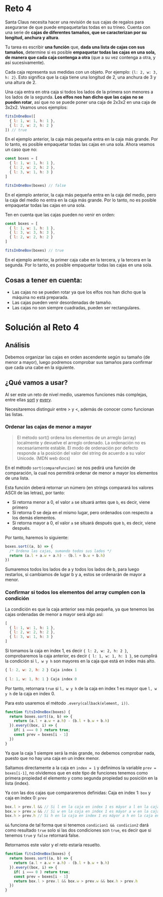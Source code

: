 # Reto 4

Santa Claus necesita hacer una revisión de sus cajas de regalos para asegurarse de que puede empaquetarlas todas en su trineo. Cuenta con una serie de **cajas de diferentes tamaños, que se caracterizan por su longitud, anchura y altura**.

Tu tarea es escribir **una función** que, **dada una lista de cajas con sus tamaños**, determine si es posible **empaquetar todas las cajas en una sola, de manera que cada caja contenga a otra** (que a su vez contenga a otra, y así sucesivamente).

Cada caja representa sus medidas con un objeto. Por ejemplo: `{l: 2, w: 3, h: 2}`. Esto significa que la caja tiene una longitud de 2, una anchura de 3 y una altura de 2.

Una caja entra en otra caja si todos los lados de la primera son menores a los lados de la segunda. **Los elfos nos han dicho que las cajas no se pueden rotar**, así que no se puede poner una caja de 2x3x2 en una caja de 3x2x2. Veamos unos ejemplos:

```js
fitsInOneBox([
  { l: 1, w: 1, h: 1 },
  { l: 2, w: 2, h: 2 }
]) // true
```

En el ejemplo anterior, la caja más pequeña entra en la caja más grande. Por lo tanto, es posible empaquetar todas las cajas en una sola. Ahora veamos un caso que no:

```js
const boxes = [
  { l: 1, w: 1, h: 1 },
  { l: 2, w: 2, h: 2 },
  { l: 3, w: 1, h: 3 }
]

fitsInOneBox(boxes) // false
```

En el ejemplo anterior, la caja más pequeña entra en la caja del medio, pero la caja del medio no entra en la caja más grande. Por lo tanto, no es posible empaquetar todas las cajas en una sola.

Ten en cuenta que las cajas pueden no venir en orden:

```js
const boxes = [
  { l: 1, w: 1, h: 1 },
  { l: 3, w: 3, h: 3 },
  { l: 2, w: 2, h: 2 }
]

fitsInOneBox(boxes) // true
```

En el ejemplo anterior, la primer caja cabe en la tercera, y la tercera en la segunda. Por lo tanto, es posible empaquetar todas las cajas en una sola.

## Cosas a tener en cuenta:

 - Las cajas no se pueden rotar ya que los elfos nos han dicho que la máquina no está preparada.
 - Las cajas pueden venir desordenadas de tamaño.
 - Las cajas no son siempre cuadradas, pueden ser rectangulares.

# Solución al Reto 4

## Análisis

Debemos organizar las cajas en orden ascendente según su tamaño (de menor a mayor), luego podremos comprobar sus tamaños para confirmar que cada una cabe en la siguiente. 

## ¿Qué vamos a usar? 

Al ser este un reto de nivel medio, usaremos funciones más complejas, entre ellas [sort](https://developer.mozilla.org/es/docs/Web/JavaScript/Reference/Global_Objects/Array/sort) y [every](https://developer.mozilla.org/es/docs/Web/JavaScript/Reference/Global_Objects/Array/every).

Necesitaremos distinguir entre > y <, además de conocer como funcionan las listas.

### Ordenar las cajas de menor a mayor

> El método sort() ordena los elementos de un arreglo (array) localmente y devuelve el arreglo ordenado. La ordenación no es necesariamente estable. El modo de ordenación por defecto responde a la posición del valor del string de acuerdo a su valor Unicode. (MDN web docs)

En el método `sort(compareFuncion)` se nos pedirá una función de comparación, la cual nos permitirá ordenar de menor a mayor los elementos de una lista.

Esta función deberá retornar un número (en strings comparará los valores ASCII de las letras), por tanto:

 - Si retorna menor a 0, el valor `a` se situará antes que `b`, es decir, viene primero
 - Si retorna 0 se deja en el mismo lugar, pero ordenados con respecto a los demás elementos.
 - Si retorna mayor a 0, el valor `a` se situará después que `b`, es decir, viene después.

Por tanto, haremos lo siguiente: 

```js
boxes.sort((a, b) => {
  /* Ordena las cajas, sumando todos sus lados */
  return (a.l + a.w + a.h) - (b.l + b.w + b.h)
})
```

Sumaremos todos los lados de a y todos los lados de b, para luego restarlos, si cambiamos de lugar b y a, estos se ordenarán de mayor a menor.

### Confirmar si todos los elementos del array cumplen con la condición

La condición es que la caja anterior sea más pequeña, ya que tenemos las cajas ordenadas de menor a mayor será algo así:

```js
[ 
  { l: 1, w: 1, h: 1 }, 
  { l: 2, w: 2, h: 2 }, 
  { l: 3, w: 1, h: 3 } 
]
```

Si tomamos la caja en index 1, es decir `{ l: 2, w: 2, h: 2 }`, comprobaremos la caja anterior, es decir `{ l: 1, w: 1, h: 1 }`, se cumplirá la condición si `l, w y h` son mayores en la caja que está en index más alto.

```js
{ l: 2, w: 2, h: 2 } Caja index 1
     
{ l: 1, w: 1, h: 1 } Caja index 0
```

Por tanto, retornara `true` si `l, w y h` de la caja en index 1 es mayor que `l, w y h` de la caja en index 0.

Para esto usaremos el método `.every(callback(element, i))`.

```js
function fitsInOneBox(boxes) {
  return boxes.sort((a, b) => {
    return (a.l + a.w + a.h) - (b.l + b.w + b.h)
  }).every((box, i) => {
    if( i === 0 ) return true;
    const prev = boxes[i - 1]
  })
}
```

Ya que la caja 1 siempre será la más grande, no debemos comprobar nada, puesto que no hay una caja en un index menor. 

Saltamos directamente a la caja en `index = 1` y definimos la variable `prev = boxes[i-1]`, no olvidemos que en este tipo de funciones tenemos como primera propiedad el elemento y como segunda propiedad su posición en la lista (index).

Ya con las dos cajas que compararemos definidas: Caja en index 1: `box` y caja en index 0: `prev`

```js
box.l > prev.l && // Si l en la caja en index 1 es máyor a l en la caja en index 0 dara true
box.w > prev.w && // Si w en la caja en index 1 es máyor a w en la caja en index 0 dara true
box.h > prev.h // Si h en la caja en index 1 es máyor a h en la caja en index 0 dara true
```

`&&` funciona de tal forma que si tenemos `condicion1 && condicion2` dará como resultado `true` solo si las dos condiciones son `true`, es decir que si tenemos `true` y `false` retornará false.

Retornamos este valor y el reto estaría resuelto.

```js
function fitsInOneBox(boxes) {
  return boxes.sort((a, b) => {
    return (a.l + a.w + a.h) - (b.l + b.w + b.h)
  }).every((box, i) => {
    if( i === 0 ) return true;
    const prev = boxes[i - 1]
    return box.l > prev.l && box.w > prev.w && box.h > prev.h
  })
}
```
